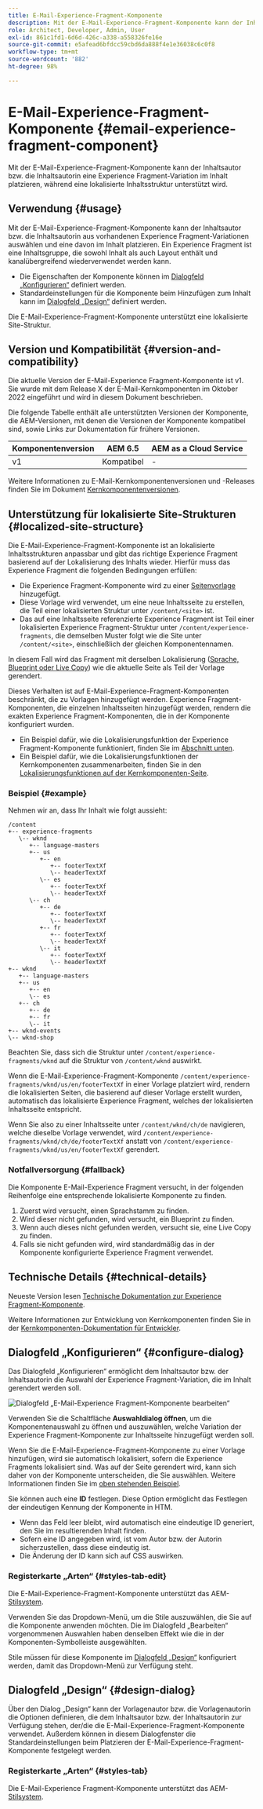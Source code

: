```yaml
---
title: E-Mail-Experience-Fragment-Komponente
description: Mit der E-Mail-Experience-Fragment-Komponente kann der Inhaltsautor bzw. die Inhaltsautorin eine Experience Fragment-Variation im Inhalt platzieren, während eine lokalisierte Inhaltsstruktur unterstützt wird.
role: Architect, Developer, Admin, User
exl-id: 861c1fd1-6d6d-426c-a338-a558326fe16e
source-git-commit: e5afead6bfdcc59cbd6da888f4e1e36038c6c0f8
workflow-type: tm+mt
source-wordcount: '882'
ht-degree: 98%

---
```



# E-Mail-Experience-Fragment-Komponente  {#email-experience-fragment-component}

Mit der E-Mail-Experience-Fragment-Komponente kann der Inhaltsautor bzw. die Inhaltsautorin eine Experience Fragment-Variation im Inhalt platzieren, während eine lokalisierte Inhaltsstruktur unterstützt wird.

## Verwendung {#usage}

Mit der E-Mail-Experience-Fragment-Komponente kann der Inhaltsautor bzw. die Inhaltsautorin aus vorhandenen Experience Fragment-Variationen auswählen und eine davon im Inhalt platzieren. Ein Experience Fragment ist eine Inhaltsgruppe, die sowohl Inhalt als auch Layout enthält und kanalübergreifend wiederverwendet werden kann.

* Die Eigenschaften der Komponente können im [Dialogfeld „Konfigurieren“](#configure-dialog) definiert werden.
* Standardeinstellungen für die Komponente beim Hinzufügen zum Inhalt kann im [Dialogfeld „Design“](#design-dialog) definiert werden.

Die E-Mail-Experience-Fragment-Komponente unterstützt eine lokalisierte Site-Struktur.

## Version und Kompatibilität {#version-and-compatibility}

Die aktuelle Version der E-Mail-Experience Fragment-Komponente ist v1. Sie wurde mit dem Release X der E-Mail-Kernkomponenten im Oktober 2022 eingeführt und wird in diesem Dokument beschrieben.

Die folgende Tabelle enthält alle unterstützten Versionen der Komponente, die AEM-Versionen, mit denen die Versionen der Komponente kompatibel sind, sowie Links zur Dokumentation für frühere Versionen.

| Komponentenversion | AEM 6.5 | AEM as a Cloud Service |
|---|---|---|
| v1 | Kompatibel | - |

Weitere Informationen zu E-Mail-Kernkomponentenversionen und -Releases finden Sie im Dokument [Kernkomponentenversionen](/help/email/versions.md).

## Unterstützung für lokalisierte Site-Strukturen {#localized-site-structure}

Die E-Mail-Experience-Fragment-Komponente ist an lokalisierte Inhaltsstrukturen anpassbar und gibt das richtige Experience Fragment basierend auf der Lokalisierung des Inhalts wieder. Hierfür muss das Experience Fragment die folgenden Bedingungen erfüllen:

* Die Experience Fragment-Komponente wird zu einer [Seitenvorlage](https://experienceleague.adobe.com/docs/experience-manager-cloud-service/content/sites/authoring/features/templates.html?lang=de) hinzugefügt.
* Diese Vorlage wird verwendet, um eine neue Inhaltsseite zu erstellen, die Teil einer lokalisierten Struktur unter `/content/<site>` ist.
* Das auf eine Inhaltsseite referenzierte Experience Fragment ist Teil einer lokalisierten Experience Fragment-Struktur unter `/content/experience-fragments`, die demselben Muster folgt wie die Site unter `/content/<site>`, einschließlich der gleichen Komponentennamen.

In diesem Fall wird das Fragment mit derselben Lokalisierung ([Sprache, Blueprint oder Live Copy](https://experienceleague.adobe.com/docs/experience-manager-cloud-service/content/sites/administering/reusing-content/msm-and-translation.html?lang=de)) wie die aktuelle Seite als Teil der Vorlage gerendert.

Dieses Verhalten ist auf E-Mail-Experience-Fragment-Komponenten beschränkt, die zu Vorlagen hinzugefügt werden. Experience Fragment-Komponenten, die einzelnen Inhaltsseiten hinzugefügt werden, rendern die exakten Experience Fragment-Komponenten, die in der Komponente konfiguriert wurden.

* Ein Beispiel dafür, wie die Lokalisierungsfunktion der Experience Fragment-Komponente funktioniert, finden Sie im [Abschnitt unten](#example).
* Ein Beispiel dafür, wie die Lokalisierungsfunktionen der Kernkomponenten zusammenarbeiten, finden Sie in den [Lokalisierungsfunktionen auf der Kernkomponenten-Seite](/help/get-started/localization.md).

### Beispiel {#example}

Nehmen wir an, dass Ihr Inhalt wie folgt aussieht:

```
/content
+-- experience-fragments
   \-- wknd
      +-- language-masters
      +-- us
         +-- en
            +-- footerTextXf
            \-- headerTextXf
         \-- es
            +-- footerTextXf
            \-- headerTextXf
      \-- ch
         +-- de
            +-- footerTextXf
            \-- headerTextXf
         +-- fr
            +-- footerTextXf
            \-- headerTextXf
         \-- it
            +-- footerTextXf
            \-- headerTextXf
+-- wknd
   +-- language-masters
   +-- us
      +-- en
      \-- es
   +-- ch
      +-- de
      +-- fr
      \-- it
+-- wknd-events
\-- wknd-shop
```

Beachten Sie, dass sich die Struktur unter `/content/experience-fragments/wknd` auf die Struktur von `/content/wknd` auswirkt.

Wenn die E-Mail-Experience-Fragment-Komponente `/content/experience-fragments/wknd/us/en/footerTextXf` in einer Vorlage platziert wird, rendern die lokalisierten Seiten, die basierend auf dieser Vorlage erstellt wurden, automatisch das lokalisierte Experience Fragment, welches der lokalisierten Inhaltsseite entspricht.

Wenn Sie also zu einer Inhaltsseite unter `/content/wknd/ch/de` navigieren, welche dieselbe Vorlage verwendet, wird `/content/experience-fragments/wknd/ch/de/footerTextXf` anstatt von `/content/experience-fragments/wknd/us/en/footerTextXf` gerendert.

### Notfallversorgung {#fallback}

Die Komponente E-Mail-Experience Fragment versucht, in der folgenden Reihenfolge eine entsprechende lokalisierte Komponente zu finden.

1. Zuerst wird versucht, einen Sprachstamm zu finden.
1. Wird dieser nicht gefunden, wird versucht, ein Blueprint zu finden.
1. Wenn auch dieses nicht gefunden werden, versucht sie, eine Live Copy zu finden.
1. Falls sie nicht gefunden wird, wird standardmäßig das in der Komponente konfigurierte Experience Fragment verwendet.

## Technische Details {#technical-details}

Neueste Version lesen [Technische Dokumentation zur Experience Fragment-Komponente](https://www.adobe.com/go/aem_cmp_xf_v1).

Weitere Informationen zur Entwicklung von Kernkomponenten finden Sie in der [Kernkomponenten-Dokumentation für Entwickler](/help/developing/overview.md).

## Dialogfeld „Konfigurieren“ {#configure-dialog}

Das Dialogfeld „Konfigurieren“ ermöglicht dem Inhaltsautor bzw. der Inhaltsautorin die Auswahl der Experience Fragment-Variation, die im Inhalt gerendert werden soll.

![Dialogfeld „E-Mail-Experience Fragment-Komponente bearbeiten“](/help/email/assets/email-experience-fragment-edit.png)

Verwenden Sie die Schaltfläche **Auswahldialog öffnen**, um die Komponentenauswahl zu öffnen und auszuwählen, welche Variation der Experience Fragment-Komponente zur Inhaltsseite hinzugefügt werden soll.

Wenn Sie die E-Mail-Experience-Fragment-Komponente zu einer Vorlage hinzufügen, wird sie automatisch lokalisiert, sofern die Experience Fragments lokalisiert sind. Was auf der Seite gerendert wird, kann sich daher von der Komponente unterscheiden, die Sie auswählen. Weitere Informationen finden Sie im [oben stehenden Beispiel](#example).

Sie können auch eine **ID** festlegen. Diese Option ermöglicht das Festlegen der eindeutigen Kennung der Komponente in HTM.

* Wenn das Feld leer bleibt, wird automatisch eine eindeutige ID generiert, den Sie im resultierenden Inhalt finden.
* Sofern eine ID angegeben wird, ist vom Autor bzw. der Autorin sicherzustellen, dass diese eindeutig ist.
* Die Änderung der ID kann sich auf CSS auswirken.

### Registerkarte „Arten“ {#styles-tab-edit}

Die E-Mail-Experience-Fragment-Komponente unterstützt das AEM-[Stilsystem](/help/get-started/authoring.md#component-styling).

Verwenden Sie das Dropdown-Menü, um die Stile auszuwählen, die Sie auf die Komponente anwenden möchten. Die im Dialogfeld „Bearbeiten“ vorgenommenen Auswahlen haben denselben Effekt wie die in der Komponenten-Symbolleiste ausgewählten.

Stile müssen für diese Komponente im [Dialogfeld „Design“](#design-dialog) konfiguriert werden, damit das Dropdown-Menü zur Verfügung steht.

## Dialogfeld „Design“ {#design-dialog}

Über den Dialog „Design“ kann der Vorlagenautor bzw. die Vorlagenautorin die Optionen definieren, die dem Inhaltsautor bzw. der Inhaltsautorin zur Verfügung stehen, der/die die E-Mail-Experience-Fragment-Komponente verwendet. Außerdem können in diesem Dialogfenster die Standardeinstellungen beim Platzieren der E-Mail-Experience-Fragment-Komponente festgelegt werden.

### Registerkarte „Arten“ {#styles-tab}

Die E-Mail-Experience Fragment-Komponente unterstützt das AEM-[Stilsystem](/help/get-started/authoring.md#component-styling).
